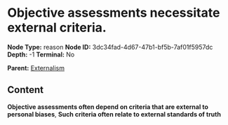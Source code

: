 # Objective assessments necessitate external criteria.

**Node Type:** reason
**Node ID:** 3dc34fad-4d67-47b1-bf5b-7af01f5957dc
**Depth:** -1
**Terminal:** No

**Parent:** [Externalism](externalism.md)

## Content

**Objective assessments often depend on criteria that are external to personal biases**, **Such criteria often relate to external standards of truth**
